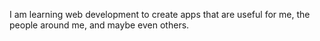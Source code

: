 I am learning web development to create apps that are useful for me, the people around me, and maybe even others.
